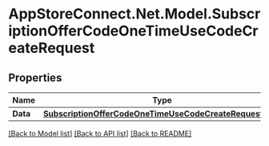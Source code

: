 # AppStoreConnect.Net.Model.SubscriptionOfferCodeOneTimeUseCodeCreateRequest

## Properties

Name | Type | Description | Notes
------------ | ------------- | ------------- | -------------
**Data** | [**SubscriptionOfferCodeOneTimeUseCodeCreateRequestData**](SubscriptionOfferCodeOneTimeUseCodeCreateRequestData.md) |  | 

[[Back to Model list]](../README.md#documentation-for-models) [[Back to API list]](../README.md#documentation-for-api-endpoints) [[Back to README]](../README.md)

